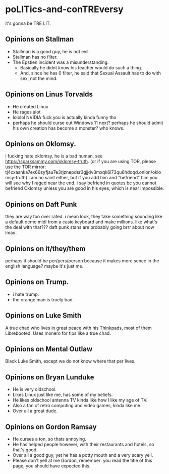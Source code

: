 # poLITics-and-conTREversy
it's gonna be TRE LIT.


## Opinions on Stallman

* Stallman is a good guy, he is not evil.
* Stallman has no filter.
* The Epstien incident was a misunderstanding.
  * Basically he didnt know his teacher would do such a thing.
  * And, since he has 0 filter, he said that Sexual Assault has to do with sex, not the mind.

## Opinions on Linus Torvalds

* He created Linux
* He rages alot
* lololol NVIDIA fuck you is actually kinda funny tho
* perhaps he should curse out Windows 11 next? perhaps he should admit his own creation has become a monster? who knows.

## Opinions on Oklomsy.

i fucking hate oklomsy. he is a bad human, see https://sparksammy.com/oklomsy-truth. (or if you are using TOR, please use the TOR mirror: tj4cxasnka7ex66zyfjau7e3rjznepdsr3gjjdv3mxqk6l73qu6hdoqd.onion/oklomsy-truth)  I am no saint either, but if you add him and "befriend" him you will see why I raged near the end. i say befriend in quotes bc you cannot befriend Oklomsy unless you are good in his eyes, which is near impossible.

## Opinions on Daft Punk

they are way too over rated. i mean look, they take something sounding like a default demo midi from a casio keyboard and make millions. like what's the deal with that??? daft punk stans are probably going brrr about now lmao.

## Opinions on it/they/them

perhaps it should be per/pers/person because it makes more sence in the english language? maybe it's just me.

## Opinions on Trump.

* i hate trump.
* the orange man is truely bad.

## Opinions on Luke Smith

A true chad who lives in great peace with his Thinkpads, most of them Librebooted. Uses monero for tips like a true chad.

## Opinions on Mental Outlaw

Black Luke Smith, except we do not know where that per lives.

## Opinions on Bryan Lunduke

* He is very oldschool.
* Likes Linux just like me, has some of my beliefs.
* He likes oldschool antenna TV kinda like how I like my age of TV.
* Also a fan of retro computing and video games, kinda like me.
* Over all a great dude.

## Opinions on Gordon Ramsay

* He curses a ton, so thats annoying.
* He has helped people however, with their restaurants and hotels, so that's good.
* Over all a good guy, yet he has a potty mouth and a very scary yell.
* Please don't yell at me Gordon, remember: you read the title of this page, you should have expected this.
